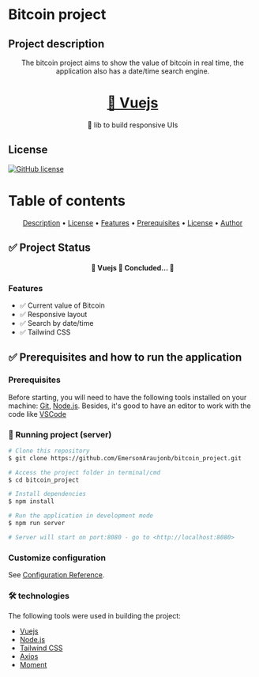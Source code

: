 # Bitcoin project

## Project description
<p align="center">The bitcoin project aims to show the value of bitcoin in real time, the application also has a date/time search engine.</p>

<h1 align="center">
    <a href="https://vuejs.org">🔗 Vuejs</a>
</h1>
<p align="center">🚀 lib to build responsive UIs</p>

## License

[![GitHub license](https://img.shields.io/github/license/EmersonAraujonb/bitcoin_project)](https://github.com/EmersonAraujonb/bitcoin_project/blob/main/LICENSE)

Table of contents
=================
<p align="center">
 <a href="#project-description">Description</a> •
 <a href="#license">License</a> • 
 <a href="#features">Features</a> • 
 <a href="#prerequisites">Prerequisites</a> • 
 <a href="#license">License</a> • 
 <a href="#Author.md">Author</a>
</p>



## ✅ Project Status
<h4 align="center"> 
	🚀  Vuejs 🚀 Concluded...  🚀
</h4>

### Features

- ✅ Current value of Bitcoin
- ✅ Responsive layout
- ✅ Search by date/time
- ✅ Tailwind CSS

## ✅ Prerequisites and how to run the application
### Prerequisites

Before starting, you will need to have the following tools installed on your machine: [Git](https://git-scm.com),  [Node.js](https://nodejs.org/en/).  Besides, it's good to have an editor to work with the code like [VSCode](https://code.visualstudio.com/)

### 🎲 Running project (server)

```bash
# Clone this repository
$ git clone https://github.com/EmersonAraujonb/bitcoin_project.git

# Access the project folder in terminal/cmd
$ cd bitcoin_project

# Install dependencies
$ npm install

# Run the application in development mode
$ npm run server

# Server will start on port:8080 - go to <http://localhost:8080>
```

### Customize configuration
See [Configuration Reference](https://cli.vuejs.org/config/).

### 🛠 technologies
The following tools were used in building the project:

- [Vuejs](https://vuejs.org)
- [Node.js](https://nodejs.org/en/)
- [Tailwind CSS](https://v2.tailwindcss.com)
- [Axios](https://axios-http.com)
- [Moment](https://momentjs.com)
